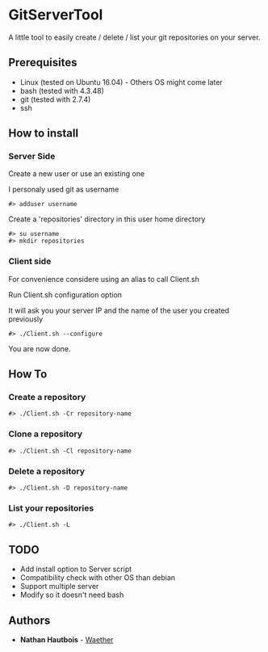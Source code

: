 # GitServerTool
A little tool to easily create / delete / list your git repositories on your server.

## Prerequisites

* Linux (tested on Ubuntu 16.04) - Others OS might come later
* bash (tested with 4.3.48)
* git (tested with 2.7.4)
* ssh

## How to install

### Server Side

Create a new user or use an existing one

I personaly used git as username

```
#> adduser username
```

Create a 'repositories' directory in this user home directory

```
#> su username
#> mkdir repositories
```

### Client side

For convenience considere using an alias to call Client.sh

Run Client.sh configuration option

It will ask you your server IP and the name of the user you created previously

```
#> ./Client.sh --configure
```

You are now done.

## How To

### Create a repository

```
#> ./Client.sh -Cr repository-name
```

### Clone a repository

```
#> ./Client.sh -Cl repository-name
```

### Delete a repository

```
#> ./Client.sh -D repository-name
```

### List your repositories

```
#> ./Client.sh -L
```

## TODO
* Add install option to Server script
* Compatibility check with other OS than debian
* Support multiple server
* Modify so it doesn't need bash

## Authors

* **Nathan Hautbois** - [Waether](https://github.com/Waether)
